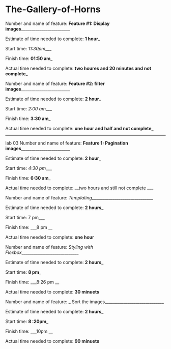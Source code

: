 # The-Gallery-of-Horns
Number and name of feature: ____Feature #1: Display images____________________________

Estimate of time needed to complete: __1 hour___

Start time: _11:30pm____

Finish time: __01:50 am___

Actual time needed to complete: __two houres and 20 minutes and not complete___

Number and name of feature: ____Feature #2: filter images____________________________

Estimate of time needed to complete: __2 hour___

Start time: _2:00 am____

Finish time: __3:30 am___

Actual time needed to complete: __one hour and half  and not complete___

_________________________________________________________________________________

lab 03 Number and name of feature: ____Feature 1: Pagination images____________________________

Estimate of time needed to complete: __2 hour___

Start time: _4:30 pm____

Finish time: __6:30 am___

Actual time needed to complete: __two hours and  still not complete ___


Number and name of feature: _Templating_______________________________

Estimate of time needed to complete: __2 hours___

Start time: 7 pm___

Finish time: ___8 pm __

Actual time needed to complete: __one hour__


Number and name of feature: _Styling with Flexbox_____________________________

Estimate of time needed to complete: __2 hours___

Start time: __8 pm___

Finish time: ___8:26 pm __

Actual time needed to complete: __30 minuets__


Number and name of feature: _ Sort the images_____________________________

Estimate of time needed to complete: __2 hours___

Start time: __8 :20pm___

Finish time: ___10pm __

Actual time needed to complete: __90 minuets__





